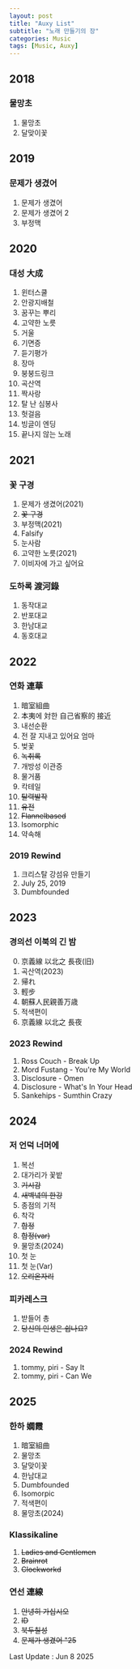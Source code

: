 ```yaml
---
layout: post
title: "Auxy List"
subtitle: "노래 만들기의 장"
categories: Music
tags: [Music, Auxy]
---
```


## 2018
### 물망초
1. 물망초
2. 달맞이꽃

## 2019
### 문제가 생겼어
1. 문제가 생겼어
2. 문제가 생겼어 2
3. 부정맥

## 2020
### 대성 大成
1. 윈터스쿨
2. 안광지배철
3. 꿈꾸는 뿌리
4. 고약한 노릇
5. 거울
6. 기면증
7. 듣기평가
8. 장마
9. 붕붕드링크
10. 곡산역
11. 짝사랑
12. 탈 난 심봉사
13. 헛걸음
14. 빙글이 엔딩
15. 끝나지 않는 노래

## 2021
### 꽃 구경
1. 문제가 생겼어(2021)
2. ~~꽃 구경~~
3. 부정맥(2021)
4. Falsify
5. 눈사람
6. 고약한 노릇(2021)
7. 이비자에 가고 싶어요

### 도하록 渡河錄
1. 동작대교
2. 반포대교
3. 한남대교
4. 동호대교

## 2022
### 연화 連華
1. 暗室組曲
2. 本夷에 対한 自己省察的 接近
3. 내선순환
4. 전 잘 지내고 있어요 엄마
5. 벚꽃
6. ~~녹취록~~
7. 개방성 이관증
8. 물거품
9. 칵테일
10. ~~탈력발작~~
11. ~~유전~~
12. ~~Flannelbased~~
13. Isomorphic
14. 약속해

### 2019 Rewind
1. 크리스탈 강섬유 만들기
2. July 25, 2019
3. Dumbfounded

## 2023
### 경의선 이북의 긴 밤
0. 京義線 以北之 長夜(旧)
1. 곡산역(2023)
2. 帰れ
3. 輕步
4. 朝蘇人民親善万歳
5. 적색편이
6. 京義線 以北之 長夜 

### 2023 Rewind
1. Ross Couch - Break Up
2. Mord Fustang - You're My World
3. Disclosure - Omen
4. Disclosure - What's In Your Head
5. Sankehips - Sumthin Crazy

## 2024
### 저 언덕 너머에
1. 복선
2. 대가리가 꽃밭
3. ~~기시감~~
4. ~~새벽녘의 한강~~
5. 종점의 기적 
6. 착각
7. ~~합정~~
8. ~~합정(var)~~
9. 물망초(2024)
10. 첫 눈
11. 첫 눈(Var)
12. ~~오리온자리~~

### 피카레스크
1. 받들어 총
2. ~~당신의 인생은 쉽나요?~~

### 2024 Rewind
1. tommy, piri - Say It
2. tommy, piri - Can We

## 2025
### 한하 嫻霞
1. 暗室組曲  
2. 물망초
3. 달맞이꽃
4. 한남대교  
5. Dumbfounded
6. Isomorpic
7. 적색편이
8. 물망초(2024)

### Klassikaline
1. ~~Ladies and Gentlemen~~
2. ~~Brainrot~~
3. ~~Clockworkd~~

### 연선 連線
1. ~~안녕히 가십시오~~
2. ~~ID~~
3. ~~북두칠성~~
4. ~~문제가 생겼어 "25~~

Last Update : Jun 8 2025